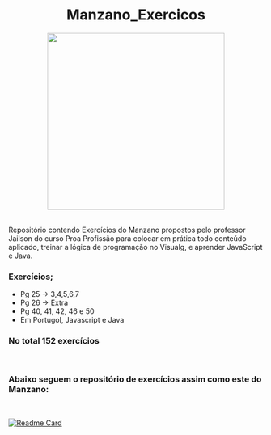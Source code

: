 <div align="center">

# Manzano_Exercicos
</div>

<div align="center">
  
<img height="350em" src="https://comunica.ufu.br/sites/comunica.ufu.br/files/conteudo/noticia/imagem_chamada_cat-typing.gif">
  
</div><br>

Repositório contendo Exercícios do Manzano propostos pelo professor Jailson do curso Proa Profissão para colocar em prática todo conteúdo aplicado, treinar a lógica de programação no Visualg, e aprender JavaScript e Java.

### Exercícios;
- Pg 25 -> 3,4,5,6,7
- Pg 26 -> Extra
- Pg 40, 41, 42, 46 e 50
- Em Portugol, Javascript e Java

### No total 152 exercícios

<br>

###  Abaixo seguem o repositório de exercícios assim como este do Manzano:

<br>

<div height="360em">
  
[![Readme Card](https://github-readme-stats.vercel.app/api/pin/?username=CamilaCSoares&repo=Faccat_Exercicios&theme=dracula)](https://github.com/CamilaCSoares/Faccat_Exercicios.git) 

  
<div>